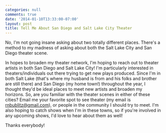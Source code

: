 ```yaml
---
categories: null
comments: true
date: '2014-01-10T13:33:00-07:00'
layout: post
title: Tell Me About San Diego and Salt Lake City Theater
---
```


No, I'm not going insane asking about two totally different places. There's a method to my madness of asking about both the Salt Lake City and San Diego theater scene.

In hopes to broaden my theater network, I'm hoping to reach out to theater artists in both San Diego and Salt Lake City! I'm particularly interested in theaters/individuals out there trying to get new plays produced. Since I'm in both Salt Lake (that's where my husband is from and his folks and brother are still there) and San Diego (my home town!) throughout the year, I thought they'd be ideal places to meet new artists and broaden my horizons. So, are you familiar with the theater scenes in either of these cities? Email me your favorite spot to see theater (my email is [rnbublitz@gmail.com](mailto:rnbublitz@gmail.com)), or people in the community I should try to meet. I'm also hoping to catch shows when I'm in these towns, so if you're involved in any upcoming shows, I'd love to hear about them as well!

Thanks everybody!